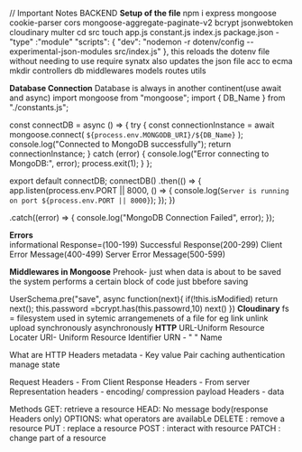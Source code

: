 // Important Notes BACKEND 
**Setup of the file**
npm i express mongoose cookie-parser cors mongoose-aggregate-paginate-v2 bcrypt jsonwebtoken
cloudinary multer
cd src 
touch app.js constant.js index.js
package.json - "type" :"module"
"scripts": {
    "dev": "nodemon -r dotenv/config --experimental-json-modules src/index.js"
  },
  this reloads the dotenv file without needing to use require synatx also updates the json file acc to ecma
mkdir controllers db middlewares models routes utils 

**Database Connection**
Database is always in another continent(use await and async)
import mongoose from "mongoose";
import { DB_Name } from "./constants.js";

const connectDB = async () => {
  try {
    const connectionInstance = await mongoose.connect(
      `${process.env.MONGODB_URI}/${DB_Name}`
    );
    console.log("Connected to MongoDB successfully");
    return connectionInstance;
  } catch (error) {
    console.log("Error connecting to MongoDB:", error);
    process.exit(1);
  }
};

export default connectDB;
connectDB()
  .then(() => {
    app.listen(process.env.PORT || 8000, () => {
      console.log(`Server is running on port ${process.env.PORT || 8000}`);
    });
  })

  .catch((error) => {
    console.log("MongoDB Connection Failed", error);
  });

**Errors**  
informational Response=(100-199)
Successful Response(200-299)
Client Error Message(400-499)
Server Error Message(500-599)

**Middlewares in Mongoose**
Prehook- just when data is about to be saved the system performs a certain block of code just bbefore saving

UserSchema.pre("save", async function(next){
  if(!this.isModified) return next();
  this.password =bcrypt.has(this.passowrd,10)
  next()
})
**Cloudinary**
fs = filesystem used in sytemic arrangemenets of a file for eg link unlink upload synchronously asynchronously 
**HTTP**
URL-Uniform Resource Locater
URI- Uniform Resource Identifier 
URN - " " Name

What are HTTP Headers 
metadata - Key value Pair
caching authentication manage state

Request Headers - From Client
Response Headers - From server
Representation headers - encoding/ compression
payload Headers - data

Methods
GET: retrieve a resource
HEAD: No message body(response Headers only)
OPTIONS: what operators are availabLe
DELETE : remove a resource
PUT : replace a resource
POST : interact with resource
PATCH : change part of a resource